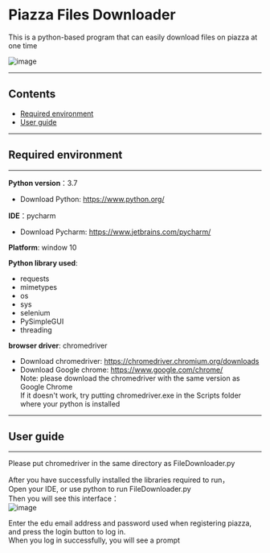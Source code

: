 Piazza Files Downloader 
======
This is a python-based program that can easily download files on piazza at one time

![image](https://github.com/JansonSu/Piazza-Files-Downloader/assets/137122140/02b266f4-9abc-4bdf-b8a3-7b8ca269e058)

******

## Contents <br>
* [Required environment](#required-environment)
* [User guide](#user-guide)
  
********
## Required environment 
********
**Python version**：3.7 
* Download Python: https://www.python.org/

**IDE**：pycharm  
* Download Pycharm: https://www.jetbrains.com/pycharm/

**Platform**: window 10  

**Python library used**:  
* requests
* mimetypes
* os
* sys
* selenium
* PySimpleGUI
* threading

**browser driver**: chromedriver
* Download chromedriver: https://chromedriver.chromium.org/downloads
* Download Google chrome: https://www.google.com/chrome/  
Note: please download the chromedriver with the same version as Google Chrome  
If it doesn't work, try putting chromedriver.exe in the Scripts folder where your python is installed
********
## User guide 
********
Please put chromedriver in the same directory as FileDownloader.py

After you have successfully installed the libraries required to run，  
Open your IDE, or use python to run FileDownloader.py  
Then you will see this interface：   
![image](https://github.com/JansonSu/Piazza-Files-Downloader/assets/137122140/02b266f4-9abc-4bdf-b8a3-7b8ca269e058)  
  
Enter the edu email address and password used when registering piazza, and press the login button to log in.   
When you log in successfully, you will see a prompt
